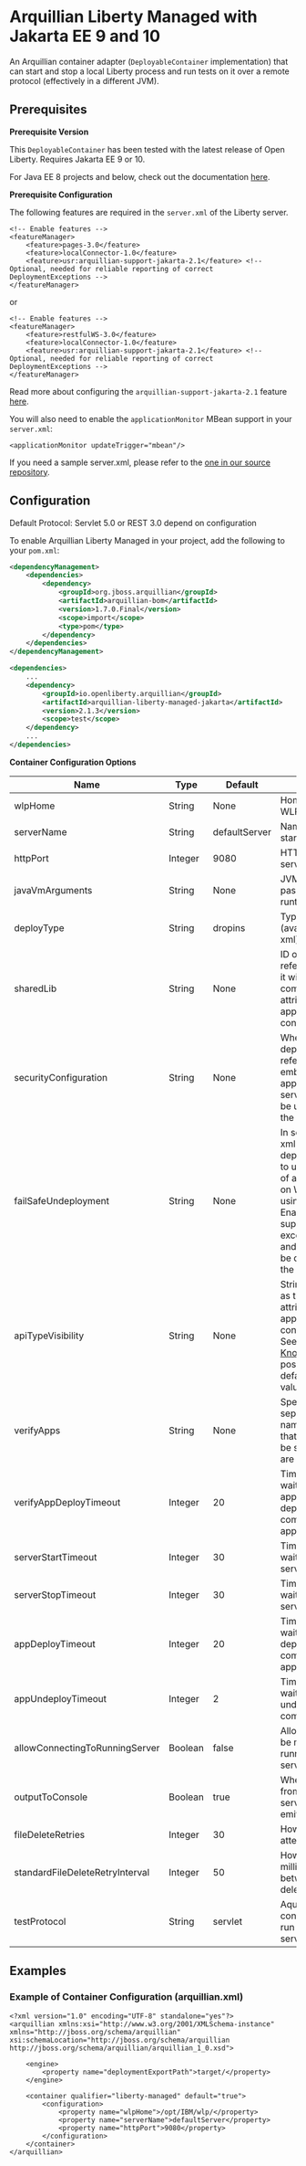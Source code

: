 # Arquillian Liberty Managed with Jakarta EE 9 and 10

An Arquillian container adapter (`DeployableContainer` implementation) that can start and stop a local Liberty process and run tests on it over a remote protocol (effectively in a different JVM). 

## Prerequisites

**Prerequisite Version**

This `DeployableContainer` has been tested with the latest release of Open Liberty. Requires Jakarta EE 9 or 10.

For Java EE 8 projects and below, check out the documentation [here](README.md).

**Prerequisite Configuration**

The following features are required in the `server.xml` of the Liberty server.

```
<!-- Enable features -->
<featureManager>
    <feature>pages-3.0</feature>
    <feature>localConnector-1.0</feature>
    <feature>usr:arquillian-support-jakarta-2.1</feature> <!-- Optional, needed for reliable reporting of correct DeploymentExceptions -->
</featureManager>
```

or

```
<!-- Enable features -->
<featureManager>
    <feature>restfulWS-3.0</feature>
    <feature>localConnector-1.0</feature>
    <feature>usr:arquillian-support-jakarta-2.1</feature> <!-- Optional, needed for reliable reporting of correct DeploymentExceptions -->
</featureManager>
```

Read more about configuring the `arquillian-support-jakarta-2.1` feature [here](../liberty-support-feature/JakartaEE9_README.md).

You will also need to enable the `applicationMonitor` MBean support in your `server.xml`:

```
<applicationMonitor updateTrigger="mbean"/>
```

If you need a sample server.xml, please refer to the [one in our source repository](https://github.com/OpenLiberty/liberty-arquillian/blob/main/liberty-managed/src/test/resources/server.xml).

## Configuration

Default Protocol: Servlet 5.0 or REST 3.0 depend on configuration

To enable Arquillian Liberty Managed in your project, add the following to your `pom.xml`:

```xml
<dependencyManagement>
	<dependencies>
		<dependency>
			<groupId>org.jboss.arquillian</groupId>
			<artifactId>arquillian-bom</artifactId>
			<version>1.7.0.Final</version>
			<scope>import</scope>
			<type>pom</type>
		</dependency>
	</dependencies>
</dependencyManagement>

<dependencies>
	...
	<dependency>
		<groupId>io.openliberty.arquillian</groupId>
		<artifactId>arquillian-liberty-managed-jakarta</artifactId>
		<version>2.1.3</version>
		<scope>test</scope>
	</dependency>
	...
</dependencies>
```

**Container Configuration Options**

| Name | Type | Default | Description |
| ---- | ---- | ------- | ----------- |
| wlpHome | String | None | Home directory of the WLP runtime. |
| serverName | String | defaultServer | Name of the server to start. |
| httpPort | Integer | 9080 | HTTP Port of the server.  |
| javaVmArguments | String | None | JVM Arguments to pass into the WLP runtime.  |
| deployType | String | dropins | Type of deployment (available: dropins or xml) |
| sharedLib | String | None | ID of the shared library reference; if provided it will be used as the commonLibraryRef attribute of the application/classloader configuration element |
| securityConfiguration | String | None | When using xml deployType the referred file will be embedded within the application tag into the server.xml and should be used to configure the security settings. |
| failSafeUndeployment | String | None | In some scenarios the xml deployType deployments might fail to undeploy because of an open FileHandle on Windows when using an Oracle JVM. Enabling this flag suppresses the exception to be thrown and marks the file to be delete upon exiting the JVM process. |
| apiTypeVisibility | String | None | String that will be set as the apiTypeVisibility attribute of the application/classloader configuration element. See the [WLP Knowledge Center](https://www.ibm.com/support/knowledgecenter/en/SSEQTP_8.5.5/com.ibm.websphere.wlp.doc/ae/twlp_classloader_3p_apis.html) for possible values and default used when this value is not provided. |
| verifyApps | String | None | Specifies a comma-separated list of names of applications that will be verified to be started before tests are executed |
| verifyAppDeployTimeout | Integer | 20 | Time in seconds to wait for the verifyApps application deployment to complete and the applications to start |
| serverStartTimeout | Integer | 30 | Time in seconds to wait for the application server to start |
| serverStopTimeout | Integer | 30 | Time in seconds to wait for the application server to stop |
| appDeployTimeout | Integer | 20 | Time in seconds to wait for the application deployment to complete and the application to start |
| appUndeployTimeout | Integer | 2 | Time in seconds to wait for the application undeployment to complete |
| allowConnectingToRunningServer | Boolean | false | Allow a connection to be made to an already running application server process |
| outputToConsole | Boolean | true | When enabled output from the application server process will be emitted to stdout |
| fileDeleteRetries | Integer | 30 | How many times to attempt deleting a file |
| standardFileDeleteRetryInterval | Integer | 50 | How long in milliseconds to wait between attempting to delete a file |
| testProtocol | String | servlet | Aquillian protocol to contact the server to run a test (available: servlet or rest) |


## Examples

### Example of Container Configuration (arquillian.xml)

```
<?xml version="1.0" encoding="UTF-8" standalone="yes"?>
<arquillian xmlns:xsi="http://www.w3.org/2001/XMLSchema-instance"
xmlns="http://jboss.org/schema/arquillian"
xsi:schemaLocation="http://jboss.org/schema/arquillian http://jboss.org/schema/arquillian/arquillian_1_0.xsd">

	<engine>
		<property name="deploymentExportPath">target/</property>
	</engine>
	
	<container qualifier="liberty-managed" default="true">
		<configuration>
			<property name="wlpHome">/opt/IBM/wlp/</property>
			<property name="serverName">defaultServer</property>
			<property name="httpPort">9080</property>
		</configuration>
	</container>
</arquillian>
```
